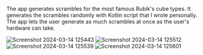 The app generates scrambles for the most famous Rubik's cube types. It generates the scrambles randomly with Kotlin script that I wrote personally. The app lets the user generate as much scrambles at once as the user's hardware can take.

![Screenshot 2024-03-14 125443](https://github.com/spasko123/Cube-Scramble/assets/115783465/283f0d54-e87c-4532-81d2-3ace3d1c6407)
![Screenshot 2024-03-14 125512](https://github.com/spasko123/Cube-Scramble/assets/115783465/17ff9597-0d36-4049-8f43-a89f3248fbe5)
![Screenshot 2024-03-14 125539](https://github.com/spasko123/Cube-Scramble/assets/115783465/1c6584b2-56d1-43ec-8247-28ac3fd21c86)
![Screenshot 2024-03-14 125601](https://github.com/spasko123/Cube-Scramble/assets/115783465/9ce37185-bf66-45a7-b537-71707bb9305e)


